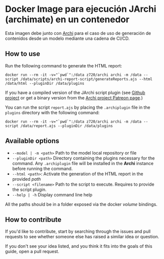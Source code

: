 # Docker Image para ejecución JArchi (archimate) en un contenedor

Esta imagen debe junto con [Archi](https://www.archimatetool.com) para el caso de uso de generación de contenidos desde un modelo mediante una cadena de CI/CD.

## How to use

Run the following command to generate the HTML report:

```shell
docker run --rm -it -v="`pwd`":/data z720/archi archi -m /data --script /data/scripts/archi-report-script/generateReports.ajs --html /data/html --pluginDir /data/plugins
```

If you have a compiled version of the JArchi script plugin (see [Github project](https://github.com/archimatetool/archi-scripting-plugin) or get a binary version from the [Archi project Patreon page](https://www.patreon.com/architool/posts?filters[tag]=jArchi).)

You can run the script `report.ajs` by placing the `.archiplugin` file in the `plugins` directory with the following command:

```shell
docker run --rm -it -v="`pwd`":/data z720/archi archi -m /data --script /data/report.ajs --pluginDir /data/plugins
```

## Available options

- `--model | -m <path>` Path to the model local repository or file
- `--pluginDir <path>` Directory containing the plugins necessary for the command. Any `.archiplugin` file will be installed in the **Archi** instance before running the command. 
- `--html <path>`: Activate the generation of the HTML report in the provided *path*
- `--script <filename>` Path to the script to execute. Requires to provide the script plugin.
- `--help | -h` Display command line help

All the paths should be in a folder exposed via the docker *volume* bindings.

## How to contribute

If you'd like to contribute, start by searching through the issues and pull requests to see whether someone else has raised a similar idea or question.

If you don't see your idea listed, and you think it fits into the goals of this guide, open a pull request.